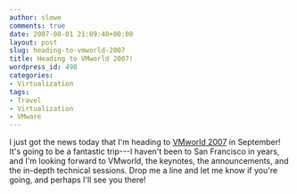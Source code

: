 ```yaml
---
author: slowe
comments: true
date: 2007-08-01 21:09:40+00:00
layout: post
slug: heading-to-vmworld-2007
title: Heading to VMworld 2007!
wordpress_id: 498
categories:
- Virtualization
tags:
- Travel
- Virtualization
- VMware
---
```


I just got the news today that I'm heading to [VMworld 2007](http://www.vmware.com/vmworld/) in September! It's going to be a fantastic trip---I haven't been to San Francisco in years, and I'm looking forward to VMworld, the keynotes, the announcements, and the in-depth technical sessions. Drop me a line and let me know if you're going, and perhaps I'll see you there!
